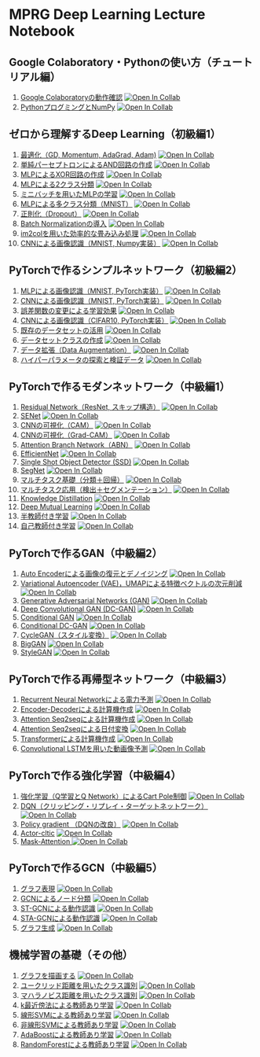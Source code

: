 # MPRG Deep Learning Lecture Notebook

## Google Colaboratory・Pythonの使い方（チュートリアル編）

1. [Google Colaboratoryの動作確認](00_tutorial/operation_check.ipynb) [![Open In Collab](https://colab.research.google.com/assets/colab-badge.svg)](https://colab.research.google.com/github/machine-perception-robotics-group/MPRGDeepLearningLectureNotebook/blob/master/00_tutorial/operation_check.ipynb)
2. [PythonプログミングとNumPy](00_tutorial/python_and_numpy.ipynb) [![Open In Collab](https://colab.research.google.com/assets/colab-badge.svg)](https://colab.research.google.com/github/machine-perception-robotics-group/MPRGDeepLearningLectureNotebook/blob/master/00_tutorial/python_and_numpy.ipynb)

## ゼロから理解するDeep Learning（初級編1）

1.  [最適化（GD, Momentum, AdaGrad, Adam)](01_dnn_scratch/optimization.ipynb) [![Open In Collab](https://colab.research.google.com/assets/colab-badge.svg)](https://colab.research.google.com/github/machine-perception-robotics-group/MPRGDeepLearningLectureNotebook/blob/master/01_dnn_scratch/optimization.ipynb)
2.  [単純パーセプトロンによるAND回路の作成](01_dnn_scratch/Perceptron_AND.ipynb) [![Open In Collab](https://colab.research.google.com/assets/colab-badge.svg)](https://colab.research.google.com/github/machine-perception-robotics-group/MPRGDeepLearningLectureNotebook/blob/master/01_dnn_scratch/Perceptron_AND.ipynb)
3.  [MLPによるXOR回路の作成](01_dnn_scratch/MLP_XOR.ipynb) [![Open In Collab](https://colab.research.google.com/assets/colab-badge.svg)](https://colab.research.google.com/github/machine-perception-robotics-group/MPRGDeepLearningLectureNotebook/blob/master/01_dnn_scratch/MLP_XOR.ipynb)
4.  [MLPによる2クラス分類](01_dnn_scratch/mlp_bernoulli.ipynb) [![Open In Collab](https://colab.research.google.com/assets/colab-badge.svg)](https://colab.research.google.com/github/machine-perception-robotics-group/MPRGDeepLearningLectureNotebook/blob/master/01_dnn_scratch/mlp_bernoulli.ipynb)
5.  [ミニバッチを用いたMLPの学習](01_dnn_scratch/mlp_bernoulli_minibatch.ipynb) [![Open In Collab](https://colab.research.google.com/assets/colab-badge.svg)](https://colab.research.google.com/github/machine-perception-robotics-group/MPRGDeepLearningLectureNotebook/blob/master/01_dnn_scratch/mlp_bernoulli_minibatch.ipynb)
6.  [MLPによる多クラス分類（MNIST）](01_dnn_scratch/mlp_mnist.ipynb) [![Open In Collab](https://colab.research.google.com/assets/colab-badge.svg)](https://colab.research.google.com/github/machine-perception-robotics-group/MPRGDeepLearningLectureNotebook/blob/master/01_dnn_scratch/mlp_mnist.ipynb)
7.  [正則化（Dropout）](01_dnn_scratch/dropout.ipynb) [![Open In Collab](https://colab.research.google.com/assets/colab-badge.svg)](https://colab.research.google.com/github/machine-perception-robotics-group/MPRGDeepLearningLectureNotebook/blob/master/01_dnn_scratch/dropout.ipynb)
8.  [Batch Normalizationの導入](01_dnn_scratch/batchnorm.ipynb) [![Open In Collab](https://colab.research.google.com/assets/colab-badge.svg)](https://colab.research.google.com/github/machine-perception-robotics-group/MPRGDeepLearningLectureNotebook/blob/master/01_dnn_scratch/batchnorm.ipynb)
9.   [im2colを用いた効率的な畳み込み処理](01_dnn_scratch/im2col.ipynb) [![Open In Collab](https://colab.research.google.com/assets/colab-badge.svg)](https://colab.research.google.com/github/machine-perception-robotics-group/MPRGDeepLearningLectureNotebook/blob/master/01_dnn_scratch/im2col.ipynb)
10.  [CNNによる画像認識（MNIST, Numpy実装）](01_dnn_scratch/cnn_mnist.ipynb) [![Open In Collab](https://colab.research.google.com/assets/colab-badge.svg)](https://colab.research.google.com/github/machine-perception-robotics-group/MPRGDeepLearningLectureNotebook/blob/master/01_dnn_scratch/cnn_mnist.ipynb)

## PyTorchで作るシンプルネットワーク（初級編2）

1.  [MLPによる画像認識（MNIST, PyTorch実装）](02_dnn_simple_pytorch/MNIST_MLP.ipynb) [![Open In Collab](https://colab.research.google.com/assets/colab-badge.svg)](https://colab.research.google.com/github/machine-perception-robotics-group/MPRGDeepLearningLectureNotebook/blob/master/02_dnn_simple_pytorch/MNIST_MLP.ipynb)
2.  [CNNによる画像認識（MNIST, PyTorch実装）](02_dnn_simple_pytorch/MNIST_CNN.ipynb) [![Open In Collab](https://colab.research.google.com/assets/colab-badge.svg)](https://colab.research.google.com/github/machine-perception-robotics-group/MPRGDeepLearningLectureNotebook/blob/master/02_dnn_simple_pytorch/MNIST_CNN.ipynb)
3.  [誤差関数の変更による学習効果](02_dnn_simple_pytorch/loss_func.ipynb) [![Open In Collab](https://colab.research.google.com/assets/colab-badge.svg)](https://colab.research.google.com/github/machine-perception-robotics-group/MPRGDeepLearningLectureNotebook/blob/master/02_dnn_simple_pytorch/loss_func.ipynb)
4.  [CNNによる画像認識（CIFAR10, PyTorch実装）](02_dnn_simple_pytorch/CIFAR_CNN.ipynb) [![Open In Collab](https://colab.research.google.com/assets/colab-badge.svg)](https://colab.research.google.com/github/machine-perception-robotics-group/MPRGDeepLearningLectureNotebook/blob/master/02_dnn_simple_pytorch/CIFAR_CNN.ipynb)
5.  [既存のデータセットの活用](02_dnn_simple_pytorch/existing_dataset.ipynb) [![Open In Collab](https://colab.research.google.com/assets/colab-badge.svg)](https://colab.research.google.com/github/machine-perception-robotics-group/MPRGDeepLearningLectureNotebook/blob/master/02_dnn_simple_pytorch/existing_dataset.ipynb)
6.  [データセットクラスの作成](02_dnn_simple_pytorch/dataloader.ipynb) [![Open In Collab](https://colab.research.google.com/assets/colab-badge.svg)](https://colab.research.google.com/github/machine-perception-robotics-group/MPRGDeepLearningLectureNotebook/blob/master/02_dnn_simple_pytorch/dataloader.ipynb)
7.  [データ拡張（Data Augmentation）](02_dnn_simple_pytorch/augmentation.ipynb) [![Open In Collab](https://colab.research.google.com/assets/colab-badge.svg)](https://colab.research.google.com/github/machine-perception-robotics-group/MPRGDeepLearningLectureNotebook/blob/master/02_dnn_simple_pytorch/augmentation.ipynb)
8.  [ハイパーパラメータの探索と検証データ](02_dnn_simple_pytorch/parameter_search.ipynb) [![Open In Collab](https://colab.research.google.com/assets/colab-badge.svg)](https://colab.research.google.com/github/machine-perception-robotics-group/MPRGDeepLearningLectureNotebook/blob/master/02_dnn_simple_pytorch/parameter_search.ipynb)

## PyTorchで作るモダンネットワーク（中級編1）

1.  [Residual Network（ResNet, スキップ構造）](11_cnn_pytorch/03_resnet.ipynb) [![Open In Collab](https://colab.research.google.com/assets/colab-badge.svg)](https://colab.research.google.com/github/machine-perception-robotics-group/MPRGDeepLearningLectureNotebook/blob/master/11_cnn_pytorch/03_resnet.ipynb)
2.  [SENet](11_cnn_pytorch/04_senet.ipynb) [![Open In Collab](https://colab.research.google.com/assets/colab-badge.svg)](https://colab.research.google.com/github/machine-perception-robotics-group/MPRGDeepLearningLectureNotebook/blob/master/11_cnn_pytorch/04_senet.ipynb)
3.  [CNNの可視化（CAM）](11_cnn_pytorch/02_cam.ipynb) [![Open In Collab](https://colab.research.google.com/assets/colab-badge.svg)](https://colab.research.google.com/github/machine-perception-robotics-group/MPRGDeepLearningLectureNotebook/blob/master/11_cnn_pytorch/02_cam.ipynb)
4.  [CNNの可視化（Grad-CAM）](11_cnn_pytorch/02_5_grad_cam.ipynb) [![Open In Collab](https://colab.research.google.com/assets/colab-badge.svg)](https://colab.research.google.com/github/machine-perception-robotics-group/MPRGDeepLearningLectureNotebook/blob/master/11_cnn_pytorch/02_5_grad_cam.ipynb)
5.  [Attention Branch Network（ABN）](11_cnn_pytorch/05_abn.ipynb) [![Open In Collab](https://colab.research.google.com/assets/colab-badge.svg)](https://colab.research.google.com/github/machine-perception-robotics-group/MPRGDeepLearningLectureNotebook/blob/master/11_cnn_pytorch/05_abn.ipynb)
6.  [EfficientNet](11_cnn_pytorch/06_efficientnet.ipynb) [![Open In Collab](https://colab.research.google.com/assets/colab-badge.svg)](https://colab.research.google.com/github/machine-perception-robotics-group/MPRGDeepLearningLectureNotebook/blob/master/11_cnn_pytorch/06_efficientnet.ipynb)
7.  [Single Shot Object Detector (SSD)](11_cnn_pytorch/07_single_shot_multibox_detector.ipynb) [![Open In Collab](https://colab.research.google.com/assets/colab-badge.svg)](https://colab.research.google.com/github/machine-perception-robotics-group/MPRGDeepLearningLectureNotebook/blob/master/11_cnn_pytorch/07_single_shot_multibox_detector.ipynb)
8.  [SegNet](11_cnn_pytorch/08_segnet.ipynb) [![Open In Collab](https://colab.research.google.com/assets/colab-badge.svg)](https://colab.research.google.com/github/machine-perception-robotics-group/MPRGDeepLearningLectureNotebook/blob/master/11_cnn_pytorch/08_segnet.ipynb)
9.  [マルチタスク基礎（分類＋回帰）](11_cnn_pytorch/09_multitask_fundamental.ipynb) [![Open In Collab](https://colab.research.google.com/assets/colab-badge.svg)](https://colab.research.google.com/github/machine-perception-robotics-group/MPRGDeepLearningLectureNotebook/blob/master/11_cnn_pytorch/09_multitask_fundamental.ipynb)
10. [マルチタスク応用（検出＋セグメンテーション）](11_cnn_pytorch/10_multitask_applied_mtdssd.ipynb) [![Open In Collab](https://colab.research.google.com/assets/colab-badge.svg)](https://colab.research.google.com/github/machine-perception-robotics-group/MPRGDeepLearningLectureNotebook/blob/master/11_cnn_pytorch/10_multitask_applied_mtdssd.ipynb)
11. [Knowledge Distillation](11_cnn_pytorch/10_knowledge_distillation.ipynb) [![Open In Collab](https://colab.research.google.com/assets/colab-badge.svg)](https://colab.research.google.com/github/machine-perception-robotics-group/MPRGDeepLearningLectureNotebook/blob/master/11_cnn_pytorch/10_knowledge_distillation.ipynb)
12. [Deep Mutual Learning](11_cnn_pytorch/11_deep_mutual_learning.ipynb) [![Open In Collab](https://colab.research.google.com/assets/colab-badge.svg)](https://colab.research.google.com/github/machine-perception-robotics-group/MPRGDeepLearningLectureNotebook/blob/master/11_cnn_pytorch/11_deep_mutual_learning.ipynb)
13. [半教師付き学習](11_cnn_pytorch/13_semi_supervised_learning.ipynb) [![Open In Collab](https://colab.research.google.com/assets/colab-badge.svg)](https://colab.research.google.com/github/machine-perception-robotics-group/MPRGDeepLearningLectureNotebook/blob/master/11_cnn_pytorch/13_semi_supervised_learning.ipynb)
14. [自己教師付き学習](11_cnn_pytorch/14_self_supervised_learning.ipynb) [![Open In Collab](https://colab.research.google.com/assets/colab-badge.svg)](https://colab.research.google.com/github/machine-perception-robotics-group/MPRGDeepLearningLectureNotebook/blob/master/11_cnn_pytorch/14_self_supervised_learning.ipynb)

## PyTorchで作るGAN（中級編2）

1.  [Auto Encoderによる画像の復元とデノイジング](12_gan/autoencoder.ipynb) [![Open In Collab](https://colab.research.google.com/assets/colab-badge.svg)](https://colab.research.google.com/github/machine-perception-robotics-group/MPRGDeepLearningLectureNotebook/blob/master/12_gan/autoencoder.ipynb)
2.  [Variational Autoencoder (VAE)，UMAPによる特徴ベクトルの次元削減](12_gan/variational_autoencoder.ipynb) [![Open In Collab](https://colab.research.google.com/assets/colab-badge.svg)](https://colab.research.google.com/github/machine-perception-robotics-group/MPRGDeepLearningLectureNotebook/blob/master/12_gan/variational_autoencoder.ipynb)
3.  [Generative Adversarial Networks (GAN)](12_gan/gan.ipynb) [![Open In Collab](https://colab.research.google.com/assets/colab-badge.svg)](https://colab.research.google.com/github/machine-perception-robotics-group/MPRGDeepLearningLectureNotebook/blob/master/12_gan/gan.ipynb)
4.  [Deep Convolutional GAN (DC-GAN)](12_gan/dcgan.ipynb) [![Open In Collab](https://colab.research.google.com/assets/colab-badge.svg)](https://colab.research.google.com/github/machine-perception-robotics-group/MPRGDeepLearningLectureNotebook/blob/master/12_gan/dcgan.ipynb)
5.  [Conditional GAN](12_gan/conditional_gan.ipynb) [![Open In Collab](https://colab.research.google.com/assets/colab-badge.svg)](https://colab.research.google.com/github/machine-perception-robotics-group/MPRGDeepLearningLectureNotebook/blob/master/12_gan/conditional_gan.ipynb)
6.  [Conditional DC-GAN](12_gan/conditional_dcgan.ipynb) [![Open In Collab](https://colab.research.google.com/assets/colab-badge.svg)](https://colab.research.google.com/github/machine-perception-robotics-group/MPRGDeepLearningLectureNotebook/blob/master/12_gan/conditional_dcgan.ipynb)
7.  [CycleGAN（スタイル変換）](12_gan/cycle_gan.ipynb) [![Open In Collab](https://colab.research.google.com/assets/colab-badge.svg)](https://colab.research.google.com/github/machine-perception-robotics-group/MPRGDeepLearningLectureNotebook/blob/master/12_gan/cycle_gan.ipynb)
8.  [BigGAN](12_gan/big_gan.ipynb) [![Open In Collab](https://colab.research.google.com/assets/colab-badge.svg)](https://colab.research.google.com/github/machine-perception-robotics-group/MPRGDeepLearningLectureNotebook/blob/master/12_gan/big_gan.ipynb)
9.  [StyleGAN](12_gan/style_gan.ipynb) [![Open In Collab](https://colab.research.google.com/assets/colab-badge.svg)](https://colab.research.google.com/github/machine-perception-robotics-group/MPRGDeepLearningLectureNotebook/blob/master/12_gan/style_gan.ipynb)

## PyTorchで作る再帰型ネットワーク（中級編3）

1.  [Recurrent Neural Networkによる電力予測](13_rnn/01_03_RNN.ipynb) [![Open In Collab](https://colab.research.google.com/assets/colab-badge.svg)](https://colab.research.google.com/github/machine-perception-robotics-group/MPRGDeepLearningLectureNotebook/blob/master/13_rnn/01_03_RNN.ipynb)
2.  [Encoder-Decoderによる計算機作成](13_rnn/seq2seq.ipynb) [![Open In Collab](https://colab.research.google.com/assets/colab-badge.svg)](https://colab.research.google.com/github/machine-perception-robotics-group/MPRGDeepLearningLectureNotebook/blob/master/13_rnn/seq2seq.ipynb)
3.  [Attention Seq2seqによる計算機作成](13_rnn/05_Attention.ipynb) [![Open In Collab](https://colab.research.google.com/assets/colab-badge.svg)](https://colab.research.google.com/github/machine-perception-robotics-group/MPRGDeepLearningLectureNotebook/blob/master/13_rnn/05_Attention.ipynb)
4.  [Attention Seq2seqによる日付変換](13_rnn/05_Attention_alpha.ipynb) [![Open In Collab](https://colab.research.google.com/assets/colab-badge.svg)](https://colab.research.google.com/github/machine-perception-robotics-group/MPRGDeepLearningLectureNotebook/blob/master/13_rnn/05_Attention_alpha.ipynb)
5.  [Transformerによる計算機作成](13_rnn/06_Transformer.ipynb) [![Open In Collab](https://colab.research.google.com/assets/colab-badge.svg)](https://colab.research.google.com/github/machine-perception-robotics-group/MPRGDeepLearningLectureNotebook/blob/master/13_rnn/06_Transformer.ipynb)
4.  [Convolutional LSTMを用いた動画像予測](13_rnn/07_ConvLSTM.ipynb) [![Open In Collab](https://colab.research.google.com/assets/colab-badge.svg)](https://colab.research.google.com/github/machine-perception-robotics-group/MPRGDeepLearningLectureNotebook/blob/master/13_rnn/07_ConvLSTM.ipynb)

## PyTorchで作る強化学習（中級編4）

1.  [強化学習（Q学習とQ Network）によるCart Pole制御](14_rl/00_Q_Learning.ipynb) [![Open In Collab](https://colab.research.google.com/assets/colab-badge.svg)](https://colab.research.google.com/github/machine-perception-robotics-group/MPRGDeepLearningLectureNotebook/blob/master/14_rl/00_Q_Learning.ipynb)
2.  [DQN（クリッピング・リプレイ・ターゲットネットワーク）](14_rl/01_Deep_Q_Network.ipynb) [![Open In Collab](https://colab.research.google.com/assets/colab-badge.svg)](https://colab.research.google.com/github/machine-perception-robotics-group/MPRGDeepLearningLectureNotebook/blob/master/14_rl/01_Deep_Q_Network.ipynb)
3.  [Policy gradient （DQNの改良）](14_rl/02_Policy_gradient.ipynb) [![Open In Collab](https://colab.research.google.com/assets/colab-badge.svg)](https://colab.research.google.com/github/machine-perception-robotics-group/MPRGDeepLearningLectureNotebook/blob/master/14_rl/02_Policy_gradient.ipynb)
4.  [Actor-cltic](14_rl/03_Actor_Critic.ipynb) [![Open In Collab](https://colab.research.google.com/assets/colab-badge.svg)](https://colab.research.google.com/github/machine-perception-robotics-group/MPRGDeepLearningLectureNotebook/blob/master/14_rl/03_Actor_Critic.ipynb)
5.  [Mask-Attention ](14_rl/04_Mask_Attention.ipynb) [![Open In Collab](https://colab.research.google.com/assets/colab-badge.svg)](https://colab.research.google.com/github/machine-perception-robotics-group/MPRGDeepLearningLectureNotebook/blob/master/14_rl/04_Mask_Attention.ipynb)

## PyTorchで作るGCN（中級編5）

1.  [グラフ表現](15_gcn/01_graph.ipynb) [![Open In Collab](https://colab.research.google.com/assets/colab-badge.svg)](https://colab.research.google.com/github/machine-perception-robotics-group/MPRGDeepLearningLectureNotebook/blob/master/15_gcn/01_graph.ipynb)
2.  [GCNによるノード分類](15_gcn/02_node_classification_GCN.ipynb) [![Open In Collab](https://colab.research.google.com/assets/colab-badge.svg)](https://colab.research.google.com/github/machine-perception-robotics-group/MPRGDeepLearningLectureNotebook/blob/master/15_gcn/02_node_classification_GCN.ipynb)
3.  [ST-GCNによる動作認識](15_gcn/03_action_recognition_ST_GCN.ipynb) [![Open In Collab](https://colab.research.google.com/assets/colab-badge.svg)](https://colab.research.google.com/github/machine-perception-robotics-group/MPRGDeepLearningLectureNotebook/blob/master/15_gcn/03_action_recognition_ST_GCN.ipynb)
4.  [STA-GCNによる動作認識](15_gcn/04_action_recognition_STA-GCN.ipynb) [![Open In Collab](https://colab.research.google.com/assets/colab-badge.svg)](https://colab.research.google.com/github/machine-perception-robotics-group/MPRGDeepLearningLectureNotebook/blob/master/15_gcn/04_action_recognition_STA-GCN.ipynb)
5.  [グラフ生成](15_gcn/05_graph_generation_DGMG.ipynb) [![Open In Collab](https://colab.research.google.com/assets/colab-badge.svg)](https://colab.research.google.com/github/machine-perception-robotics-group/MPRGDeepLearningLectureNotebook/blob/master/15_gcn/05_graph_generation_DGMG.ipynb)

## 機械学習の基礎（その他）

1. [グラフを描画する](00_no_deep_ml/draw_graph.ipynb) [![Open In Collab](https://colab.research.google.com/assets/colab-badge.svg)](https://colab.research.google.com/github/machine-perception-robotics-group/MPRGDeepLearningLectureNotebook/blob/master/00_no_deep_ml/draw_graph.ipynb)
2. [ユークリッド距離を用いたクラス識別](00_no_deep_ml/clf_euc_dist.ipynb) [![Open In Collab](https://colab.research.google.com/assets/colab-badge.svg)](https://colab.research.google.com/github/machine-perception-robotics-group/MPRGDeepLearningLectureNotebook/blob/master/00_no_deep_ml/clf_euc_dist.ipynb)
3. [マハラノビス距離を用いたクラス識別](00_no_deep_ml/clf_mahal_dist.ipynb) [![Open In Collab](https://colab.research.google.com/assets/colab-badge.svg)](https://colab.research.google.com/github/machine-perception-robotics-group/MPRGDeepLearningLectureNotebook/blob/master/00_no_deep_ml/clf_mahal_dist.ipynb)
4. [k最近傍法による教師あり学習](00_no_deep_ml/kNN.ipynb) [![Open In Collab](https://colab.research.google.com/assets/colab-badge.svg)](https://colab.research.google.com/github/machine-perception-robotics-group/MPRGDeepLearningLectureNotebook/blob/master/00_no_deep_ml/kNN.ipynb)
5. [線形SVMによる教師あり学習](00_no_deep_ml/linear_svm.ipynb) [![Open In Collab](https://colab.research.google.com/assets/colab-badge.svg)](https://colab.research.google.com/github/machine-perception-robotics-group/MPRGDeepLearningLectureNotebook/blob/master/00_no_deep_ml/linear_svm.ipynb)
6. [非線形SVMによる教師あり学習](00_no_deep_ml/nonliear_svm.ipynb) [![Open In Collab](https://colab.research.google.com/assets/colab-badge.svg)](https://colab.research.google.com/github/machine-perception-robotics-group/MPRGDeepLearningLectureNotebook/blob/master/00_no_deep_ml/nonliear_svm.ipynb)
7.  [AdaBoostによる教師あり学習](00_no_deep_ml/adaboost.ipynb) [![Open In Collab](https://colab.research.google.com/assets/colab-badge.svg)](https://colab.research.google.com/github/machine-perception-robotics-group/MPRGDeepLearningLectureNotebook/blob/master/00_no_deep_ml/adaboost.ipynb)
8.  [RandomForestによる教師あり学習](00_no_deep_ml/random_forest.ipynb) [![Open In Collab](https://colab.research.google.com/assets/colab-badge.svg)](https://colab.research.google.com/github/machine-perception-robotics-group/MPRGDeepLearningLectureNotebook/blob/master/00_no_deep_ml/random_forest.ipynb)

